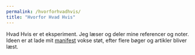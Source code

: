 ```yaml
---
permalink: /hvorforhvadhvis/
title: "Hvorfor Hvad Hvis"
---
```

Hvad Hvis er et eksperiment. Jeg læser og deler mine referencer og noter. Ideen er at lade mit <a href="/manifest">manifest</a> vokse støt, efter flere bøger og artikler bliver læst.